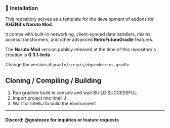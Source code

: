 
### 🔹 Installation
This repository serves as a template for the development of addons for **AHZNB's Naruto Mod**. 

It comes with built-in networking, client-synced data handlers, mixins, access transformers,
and other advanced **RetroFuturaGradle** features.

The **Naruto Mod** version publicy released at the time of this repository's creation is **0.3.1-beta**.

Change the version at `gradle/scripts/dependencies.gradle`

## Cloning / Compiling / Building
1. Run gradlew build in console and wait BUILD SUCCESSFUL
2. Import project into IntelliJ
3. Wait for IntelliJ to build the environment


-----------------------

#### Discord: @goateeee for inquiries or feature requests
